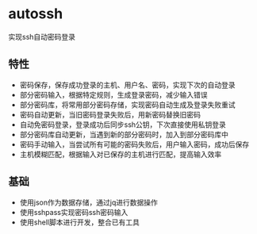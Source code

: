 # autossh
实现ssh自动密码登录

## 特性
+ 密码保存，保存成功登录的主机、用户名、密码，实现下次的自动登录
+ 部分密码输入，根据特定规则，生成登录密码，减少输入错误
+ 部分密码库，将常用部分密码存储，实现密码自动生成及登录失败重试
+ 密码自动更新，当旧密码登录失败后，用新密码替换旧密码
+ 自动免密码登录，登录成功后同步ssh公钥，下次直接使用私钥登录
+ 部分密码库自动更新，当遇到新的部分密码时，加入到部分密码库中
+ 密码手动输入，当尝试所有可能的密码失败后，用户输入密码，成功后保存
+ 主机模糊匹配，根据输入对已保存的主机进行匹配，提高输入效率

## 基础
+ 使用json作为数据存储，通过jq进行数据操作
+ 使用sshpass实现密码ssh密码输入
+ 使用shell脚本进行开发，整合已有工具
